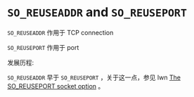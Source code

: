 # `SO_REUSEADDR` and `SO_REUSEPORT` 



`SO_REUSEADDR` 作用于 TCP connection

`SO_REUSEPORT` 作用于 port

发展历程:

`SO_REUSEADDR` 早于 `SO_REUSEPORT` ，关于这一点，参见 lwn [The SO_REUSEPORT socket option](https://lwn.net/Articles/542629/) 。

